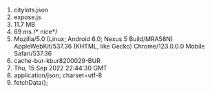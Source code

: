 1. citylots.json
2. expose.js
3. 11.7 MB
4. 69 ms /* nice*/
5. Mozilla/5.0 (Linux; Android 6.0; Nexus 5 Build/MRA58N) AppleWebKit/537.36 (KHTML, like Gecko) Chrome/123.0.0.0 Mobile Safari/537.36
6. cache-bur-kbur8200029-BUR
7. Thu, 15 Sep 2022 22:44:30 GMT
8. application/json; charset=utf-8
9. fetchData();

